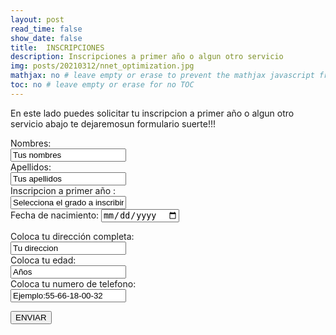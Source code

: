 ```yaml
---
layout: post
read_time: false
show_date: false
title:  INSCRIPCIONES
description: Inscripciones a primer año o algun otro servicio
img: posts/20210312/nnet_optimization.jpg
mathjax: no # leave empty or erase to prevent the mathjax javascript from loading
toc: no # leave empty or erase for no TOC
---
```

En este lado puedes solicitar tu inscripcion a primer año o algun otro servicio abajo te dejaremosun formulario suerte!!!

<form action="https://formspree.io/f/xbjwpgra/ " method="POST">
  <label for="name">Nombres:</label><br>
  <input type="text" id="fn name" name="name" value="Tus nombres"><br>
  <label for="lname">Apellidos:</label><br>
  <input type="text" id="lname" name="lname" value="Tus apellidos"><br>
  <label for="name">Inscripcion a primer año :</label><br>
  <input type="text" id="fn name" name="name" value="Selecciona el grado a inscribirte"><br>
  <label for="birthday">Fecha de nacimiento:</label>
  <input type="date" id="birthday" name="birthday"><br>
  
  <label for="name">Coloca tu dirección completa:</label><br>
  <input type="text" id="fn name" name="name" value="Tu direccion"><br>
  <label for="name">Coloca tu edad:</label><br>
  <input type="text" id="fn name" name="name" value="Años"><br>
  <label for="name">Coloca tu numero de telefono:</label><br>
  <input type="text" id="fn name" name="name" value="Ejemplo:55-66-18-00-32"><br>
  
  
  
  <input type="submit" value="ENVIAR">
  </form>

